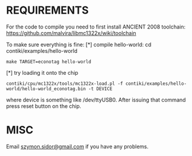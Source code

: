 REQUIREMENTS
===========

For the code to compile you need to first install ANCIENT 2008 toolchain:
https://github.com/malvira/libmc1322x/wiki/toolchain

To make sure everything is fine:
[*] compile hello-world:
cd contiki/examples/hello-world

    make TARGET=econotag hello-world
[*] try loading it onto the chip
    
    contiki/cpu/mc1322x/tools/mc1322x-load.pl -f contiki/examples/hello-world/hello-world_econotag.bin -t DEVICE

where device is something like /dev/ttyUSB0. After issuing that command press reset button on the chip.
    

MISC
===========

Email szymon.sidor@gmail.com if you have any problems.
